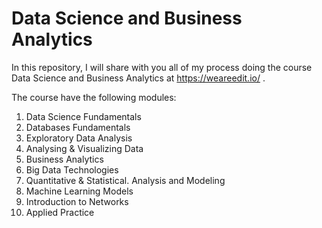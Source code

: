 # Data Science and Business Analytics
In this repository, I will share with you all of my process doing the course Data Science and Business Analytics at https://weareedit.io/ .

The course have the following modules:
1. Data Science Fundamentals
2. Databases Fundamentals
3. Exploratory Data Analysis
4. Analysing & Visualizing Data
5. Business Analytics
6. Big Data Technologies
7. Quantitative & Statistical. Analysis and Modeling
8. Machine Learning Models
9. Introduction to Networks
10. Applied Practice

